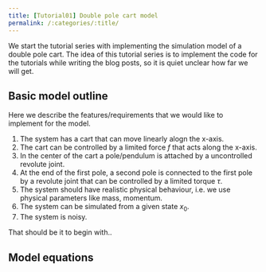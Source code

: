 ```yaml
---
title: [Tutorial01] Double pole cart model
permalink: /:categories/:title/
---
```


We start the tutorial series with implementing the simulation model of a double pole cart. 
The idea of this tutorial series is to implement the code for the tutorials while writing the blog posts, so it is quiet unclear how far we will get.

## Basic model outline

Here we describe the features/requirements that we would like to implement for the model.
1. The system has a cart that can move linearly alogn the x-axis.
2. The cart can be controlled by a limited force $f$ that acts along the x-axis.
3. In the center of the cart a pole/pendulum is attached by a uncontrolled revolute joint.
4. At the end of the first pole, a second pole is connected to the first pole by a revolute joint that can be controlled by a limited torque $\tau$.
5. The system should have realistic physical behaviour, i.e. we use physical parameters like mass, momentum.
6. The system can be simulated from a given state $x_0$.
7. The system is noisy.

That should be it to begin with..

## Model equations


